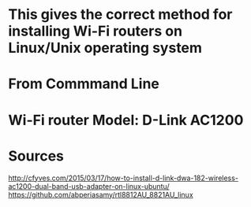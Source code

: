 # This gives the correct method for installing Wi-Fi routers on Linux/Unix operating system
# From Commmand Line
# Wi-Fi router Model: D-Link AC1200
# Sources
http://cfyves.com/2015/03/17/how-to-install-d-link-dwa-182-wireless-ac1200-dual-band-usb-adapter-on-linux-ubuntu/
https://github.com/abperiasamy/rtl8812AU_8821AU_linux
